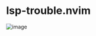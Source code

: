 # lsp-trouble.nvim

![image](https://user-images.githubusercontent.com/292349/115628665-d61df580-a2b5-11eb-8a8f-81b365b147d9.png)
